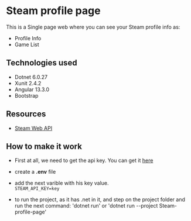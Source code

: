 # Steam profile page

This is a Single page web where you can see your Steam profile info as:

* Profile Info
* Game List

## Technologies used

* Dotnet 6.0.27
* Xunit 2.4.2
* Angular 13.3.0
* Bootstrap

## Resources

* [Steam Web API](https://developer.valvesoftware.com/wiki/Steam_Web_API)

## How to make it work

* First at all, we need to get the api key. You can get it [here](https://steamcommunity.com/dev/apikey)
* create a **.env** file
* add the next varible with his key value.<br>
``` STEAM_API_KEY=key ```

* to run the project, as it has .net in it, and step on the project folder and run the next command: 'dotnet run' or 'dotnet run --project Steam-profile-page'

